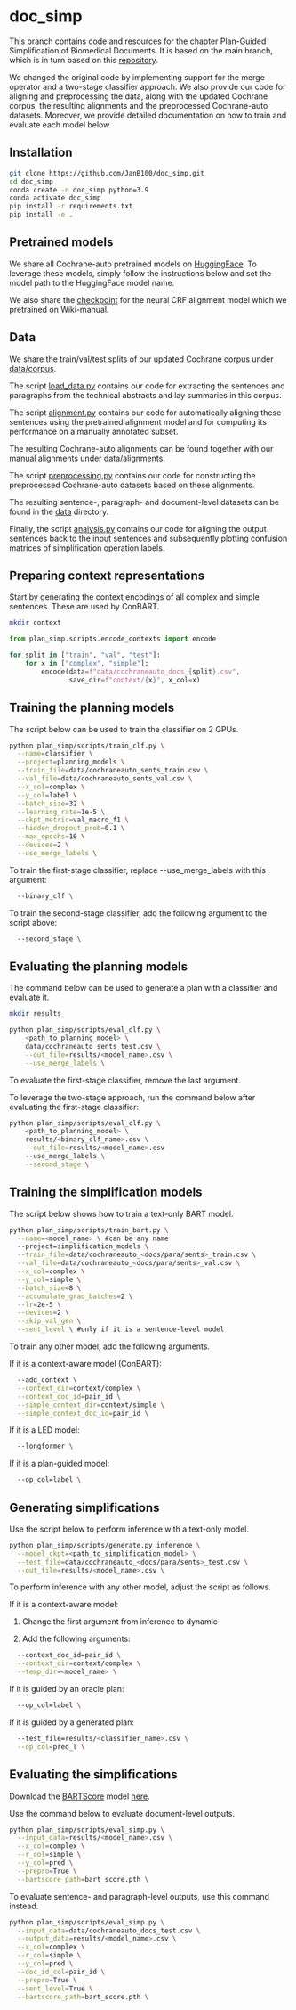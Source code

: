 # doc_simp

This branch contains code and resources for the chapter Plan-Guided Simplification of Biomedical Documents.
It is based on the main branch, which is in turn based on this [repository](https://github.com/liamcripwell/plan_simp).

We changed the original code by implementing support for the merge operator and a two-stage classifier approach. We also provide our code for aligning and preprocessing the data, along with the updated Cochrane corpus, the resulting alignments and the preprocessed Cochrane-auto datasets. Moreover, we provide detailed documentation on how to train and evaluate each model below.

## Installation

```bash
git clone https://github.com/JanB100/doc_simp.git
cd doc_simp
conda create -n doc_simp python=3.9
conda activate doc_simp
pip install -r requirements.txt
pip install -e .
```

## Pretrained models
We share all Cochrane-auto pretrained models on [HuggingFace](https://huggingface.co/janbakker). To leverage these models, simply follow the instructions below and set the model path to the HuggingFace model name.

We also share the [checkpoint](https://drive.google.com/file/d/12FHcrrPdqKgE6R4G7uuTUasuAS9da018/view?usp=sharing) for the neural CRF alignment model which we pretrained on Wiki-manual.

## Data
We share the train/val/test splits of our updated Cochrane corpus under [data/corpus](data/corpus).

The script [load_data.py](load_data.py) contains our code for extracting the sentences and paragraphs from the technical abstracts and lay summaries in this corpus.

The script [alignment.py](alignment.py) contains our code for automatically aligning these sentences using the pretrained alignment model and for computing its performance on a manually annotated subset.

The resulting Cochrane-auto alignments can be found together with our manual alignments under [data/alignments](data/alignments).

The script [preprocessing.py](preprocessing.py) contains our code for constructing the preprocessed Cochrane-auto datasets based on these alignments.

The resulting sentence-, paragraph- and document-level datasets can be found in the [data](data) directory. 

Finally, the script [analysis.py](analysis.py) contains our code for aligning the output sentences back to the input sentences and subsequently plotting confusion matrices of simplification operation labels.

## Preparing context representations
Start by generating the context encodings of all complex and simple sentences. These are used by ConBART.

```bash
mkdir context
```
```python
from plan_simp.scripts.encode_contexts import encode

for split in ["train", "val", "test"]:
    for x in ["complex", "simple"]:
        encode(data=f"data/cochraneauto_docs_{split}.csv",
               save_dir=f"context/{x}", x_col=x)
```

## Training the planning models
The script below can be used to train the classifier on 2 GPUs.

```bash
python plan_simp/scripts/train_clf.py \
  --name=classifier \
  --project=planning_models \
  --train_file=data/cochraneauto_sents_train.csv \
  --val_file=data/cochraneauto_sents_val.csv \
  --x_col=complex \
  --y_col=label \
  --batch_size=32 \
  --learning_rate=1e-5 \
  --ckpt_metric=val_macro_f1 \
  --hidden_dropout_prob=0.1 \
  --max_epochs=10 \
  --devices=2 \
  --use_merge_labels \
```

To train the first-stage classifier, replace --use_merge_labels with this argument:

```bash
  --binary_clf \
```

To train the second-stage classifier, add the following argument to the script above:

```bash
  --second_stage \
```

## Evaluating the planning models
The command below can be used to generate a plan with a classifier and evaluate it.

```bash
mkdir results

python plan_simp/scripts/eval_clf.py \
    <path_to_planning_model> \
    data/cochraneauto_sents_test.csv \
    --out_file=results/<model_name>.csv \
    --use_merge_labels \
```

To evaluate the first-stage classifier, remove the last argument.

To leverage the two-stage approach, run the command below after evaluating the first-stage classifier:

```bash
python plan_simp/scripts/eval_clf.py \
    <path_to_planning_model> \
    results/<binary_clf_name>.csv \
    --out_file=results/<model_name>.csv
    --use_merge_labels \
    --second_stage \
```

## Training the simplification models
The script below shows how to train a text-only BART model.

```bash
python plan_simp/scripts/train_bart.py \
  --name=<model_name> \ #can be any name
  --project=simplification_models \
  --train_file=data/cochraneauto_<docs/para/sents>_train.csv \
  --val_file=data/cochraneauto_<docs/para/sents>_val.csv \
  --x_col=complex \
  --y_col=simple \
  --batch_size=8 \
  --accumulate_grad_batches=2 \
  --lr=2e-5 \
  --devices=2 \
  --skip_val_gen \
  --sent_level \ #only if it is a sentence-level model
```

To train any other model, add the following arguments.

If it is a context-aware model (ConBART):

```bash
  --add_context \
  --context_dir=context/complex \
  --context_doc_id=pair_id \
  --simple_context_dir=context/simple \
  --simple_context_doc_id=pair_id \
```

If it is a LED model:

```bash
  --longformer \
```

If it is a plan-guided model:

```bash
  --op_col=label \
```

## Generating simplifications
Use the script below to perform inference with a text-only model.

```bash
python plan_simp/scripts/generate.py inference \
  --model_ckpt=<path_to_simplification_model> \
  --test_file=data/cochraneauto_<docs/para/sents>_test.csv \
  --out_file=results/<model_name>.csv \
```

To perform inference with any other model, adjust the script as follows.

If it is a context-aware model:

1. Change the first argument from inference to dynamic

2. Add the following arguments:

```bash
  --context_doc_id=pair_id \
  --context_dir=context/complex \
  --temp_dir=<model_name> \
```

If it is guided by an oracle plan:

```bash
  --op_col=label \
```

If it is guided by a generated plan:

```bash
  --test_file=results/<classifier_name>.csv \
  --op_col=pred_l \
```

## Evaluating the simplifications

Download the [BARTScore](https://github.com/neulab/BARTScore/tree/main) model [here](https://drive.google.com/file/d/1_7JfF7KOInb7ZrxKHIigTMR4ChVET01m/view).

Use the command below to evaluate document-level outputs.

```bash
python plan_simp/scripts/eval_simp.py \
  --input_data=results/<model_name>.csv \
  --x_col=complex \
  --r_col=simple \
  --y_col=pred \
  --prepro=True \
  --bartscore_path=bart_score.pth \
```

To evaluate sentence- and paragraph-level outputs, use this command instead.

```bash
python plan_simp/scripts/eval_simp.py \
  --input_data=data/cochraneauto_docs_test.csv \
  --output_data=results/<model_name>.csv \
  --x_col=complex \
  --r_col=simple \
  --y_col=pred \
  --doc_id_col=pair_id \
  --prepro=True \
  --sent_level=True \
  --bartscore_path=bart_score.pth \
```
